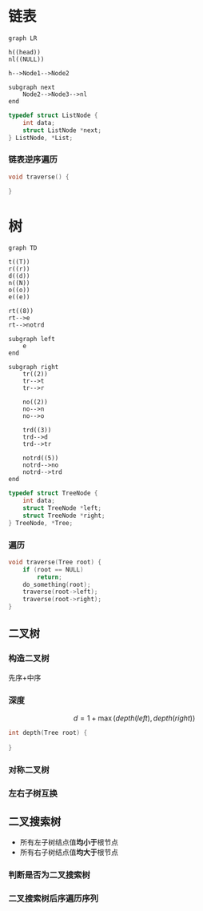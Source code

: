# 链表

```mermaid
graph LR

h((head))
nl((NULL))

h-->Node1-->Node2

subgraph next
	Node2-->Node3-->nl
end
```



```c
typedef struct ListNode {
    int data;
    struct ListNode *next;
} ListNode, *List;
```

### 链表逆序遍历

```c
void traverse() {
    
}
```

# 树


```mermaid
graph TD

t((T))
r((r))
d((d))
n((N))
o((o))
e((e))

rt((8))
rt-->e
rt-->notrd

subgraph left
	e
end

subgraph right
	tr((2))
	tr-->t
	tr-->r

    no((2))
    no-->n
    no-->o

    trd((3))
    trd-->d
    trd-->tr

	notrd((5))
	notrd-->no
	notrd-->trd
end    
```

```c
typedef struct TreeNode {
    int data;
    struct TreeNode *left;
    struct TreeNode *right;
} TreeNode, *Tree;
```

### 遍历

```c
void traverse(Tree root) {
    if (root == NULL)
        return;
    do_something(root);
    traverse(root->left);
    traverse(root->right);
}
```

## 二叉树

### 构造二叉树

先序+中序

### 深度

$$
d=1+\max(depth(left),depth(right))
$$

```c
int depth(Tree root) {
    
}
```

### 对称二叉树

### 左右子树互换

## 二叉搜索树

- 所有左子树结点值**均小于**根节点
- 所有右子树结点值**均大于**根节点

### 判断是否为二叉搜索树

### 二叉搜索树后序遍历序列





